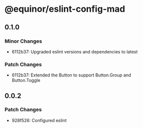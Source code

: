 # @equinor/eslint-config-mad

## 0.1.0

### Minor Changes

-   6112b37: Upgraded eslint versions and dependencies to latest

### Patch Changes

-   6112b37: Extended the Button to support Button.Group and Button.Toggle

## 0.0.2

### Patch Changes

-   928f526: Configured eslint
